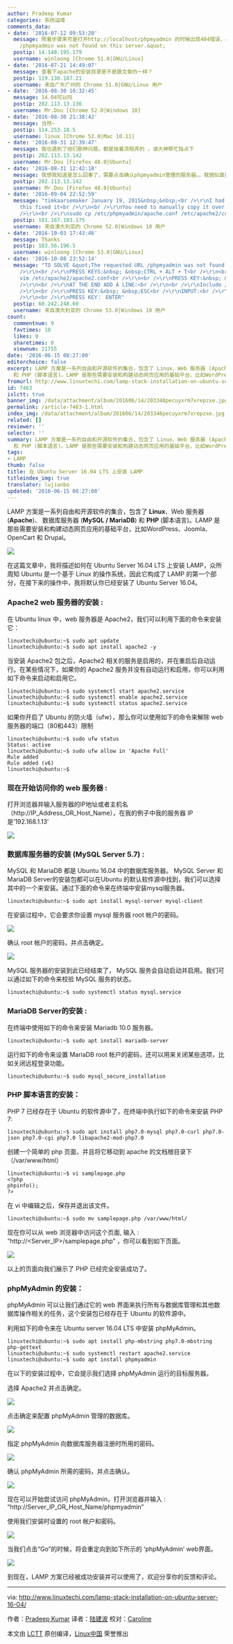 ```yaml
---
author: Pradeep Kumar
categories: 系统运维
comments_data:
- date: '2016-07-12 09:53:20'
  message: 照着步骤来可是打开http://localhost/phpmyadmin 的时候出现404错误，&quot;The requested URL
    /phpmyadmin was not found on this server.&quot;
  postip: 14.148.195.179
  username: winloong [Chrome 51.0|GNU/Linux]
- date: '2016-07-21 14:49:07'
  message: 查看下apache的安装目录是不是跟文章的一样？
  postip: 119.130.187.21
  username: 来自广东广州的 Chrome 51.0|GNU/Linux 用户
- date: '2016-08-30 16:32:45'
  message: 14.04可以吗
  postip: 202.113.13.136
  username: Mr.Dou [Chrome 52.0|Windows 10]
- date: '2016-08-30 21:38:42'
  message: 当然~
  postip: 114.253.18.5
  username: linux [Chrome 52.0|Mac 10.11]
- date: '2016-08-31 12:39:47'
  message: 我也遇到了他们那种问题。都是按着流程弄的 ，请大神帮忙指点下
  postip: 202.113.13.142
  username: Mr.Dou [Firefox 48.0|Ubuntu]
- date: '2016-08-31 12:42:18'
  message: 我想我知道是怎么回事了，需要点击确认phpmyadmin管理的服务器。。我貌似直接点的YES 请问我该怎么办
  postip: 202.113.13.142
  username: Mr.Dou [Firefox 48.0|Ubuntu]
- date: '2016-09-04 22:52:59'
  message: "timkaarsemaker January 19, 2015&nbsp;&nbsp;<br />\r\nI had the same problem,
    this fixed it<br />\r\n<br />\r\nYou need to manually copy it over like this:<br
    />\r\n<br />\r\nsudo cp /etc/phpmyadmin/apache.conf /etc/apache2/conf-enabled/phpmyadmin.conf"
  postip: 101.167.103.175
  username: 来自澳大利亚的 Chrome 52.0|Windows 10 用户
- date: '2016-10-03 17:43:46'
  message: Thanks
  postip: 183.56.196.5
  username: winloong [Chrome 53.0|GNU/Linux]
- date: '2016-10-08 23:52:14'
  message: "TO SOLVE &quot;The requested URL /phpmyadmin was not found on this server.&quot;<br
    />\r\n<br />\r\nPRESS KEYS:&nbsp; &nbsp;CTRL + ALT + T<br />\r\n<br />\r\nsudo
    vim /etc/apache2/apache2.conf<br />\r\n<br />\r\nPRESS KEY:&nbsp; &nbsp;ENTER<br
    />\r\n<br />\r\nAT THE END ADD A LINE:<br />\r\n<br />\r\nInclude /etc/phpmyadmin/apache.conf<br
    />\r\n<br />\r\nPRESS KEY:&nbsp; &nbsp;ESC<br />\r\nINPUT:<br />\r\n<br />\r\n:x<br
    />\r\n<br />\r\nPRESS KEY： ENTER"
  postip: 60.242.248.60
  username: 来自澳大利亚的 Chrome 53.0|Windows 10 用户
count:
  commentnum: 9
  favtimes: 10
  likes: 0
  sharetimes: 0
  viewnum: 21755
date: '2016-06-15 08:27:00'
editorchoice: false
excerpt: LAMP 方案是一系列自由和开源软件的集合，包含了 Linux、Web 服务器 (Apache)、 数据库服务器 (MySQL / MariaDB)
  和 PHP (脚本语言)。LAMP 是那些需要安装和构建动态网页应用的基础平台，比如WordPress、Joomla、OpenCart 和 Drupal。
fromurl: http://www.linuxtechi.com/lamp-stack-installation-on-ubuntu-server-16-04/
id: 7463
islctt: true
banner_img: /data/attachment/album/201606/14/203348pecuyxrm7xrepzxe.jpg
permalink: /article-7463-1.html
index_img: /data/attachment/album/201606/14/203348pecuyxrm7xrepzxe.jpg.thumb.jpg
related: []
reviewer: ''
selector: ''
summary: LAMP 方案是一系列自由和开源软件的集合，包含了 Linux、Web 服务器 (Apache)、 数据库服务器 (MySQL / MariaDB)
  和 PHP (脚本语言)。LAMP 是那些需要安装和构建动态网页应用的基础平台，比如WordPress、Joomla、OpenCart 和 Drupal。
tags:
- LAMP
thumb: false
title: 在 Ubuntu Server 16.04 LTS 上安装 LAMP
titleindex_img: true
translator: lujianbo
updated: '2016-06-15 08:27:00'
---
```


LAMP 方案是一系列自由和开源软件的集合，包含了 **Linux**、Web 服务器 (**Apache**)、 数据库服务器 (**MySQL / MariaDB**) 和 **PHP** (脚本语言)。LAMP 是那些需要安装和构建动态网页应用的基础平台，比如WordPress、Joomla、OpenCart 和 Drupal。


![](/data/attachment/album/201606/14/203348pecuyxrm7xrepzxe.jpg)


在这篇文章中，我将描述如何在 Ubuntu Server 16.04 LTS 上安装 LAMP，众所周知 Ubuntu 是一个基于 Linux 的操作系统，因此它构成了 LAMP 的第一个部分，在接下来的操作中，我将默认你已经安装了 Ubuntu Server 16.04。


### Apache2 web 服务器的安装 :


在 Ubuntu linux 中，web 服务器是 Apache2，我们可以利用下面的命令来安装它：



```
linuxtechi@ubuntu:~$ sudo apt update
linuxtechi@ubuntu:~$ sudo apt install apache2 -y

```

当安装 Apache2 包之后，Apache2 相关的服务是启用的，并在重启后自动运行。在某些情况下，如果你的 Apache2 服务并没有自动运行和启用，你可以利用如下命令来启动和启用它。



```
linuxtechi@ubuntu:~$ sudo systemctl start apache2.service
linuxtechi@ubuntu:~$ sudo systemctl enable apache2.service
linuxtechi@ubuntu:~$ sudo systemctl status apache2.service

```

如果你开启了 Ubuntu 的防火墙（ufw），那么你可以使用如下的命令来解除 web 服务器的端口（80和443）限制



```
linuxtechi@ubuntu:~$ sudo ufw status
Status: active
linuxtechi@ubuntu:~$ sudo ufw allow in 'Apache Full'
Rule added
Rule added (v6)
linuxtechi@ubuntu:~$

```

### 现在开始访问你的 web 服务器 :


打开浏览器并输入服务器的IP地址或者主机名（http://IP\_Address\_OR\_Host\_Name），在我的例子中我的服务器 IP是‘192.168.1.13’


![](/data/attachment/album/201606/14/203351tpphgdhgfzq9gfro.jpg)


### 数据库服务器的安装 (MySQL Server 5.7) :


MySQL 和 MariaDB 都是 Ubuntu 16.04 中的数据库服务器。 MySQL Server 和 MariaDB Server的安装包都可以在Ubuntu 的默认软件源中找到，我们可以选择其中的一个来安装。通过下面的命令来在终端中安装mysql服务器。



```
linuxtechi@ubuntu:~$ sudo apt install mysql-server mysql-client

```

在安装过程中，它会要求你设置 mysql 服务器 root 帐户的密码。


![](/data/attachment/album/201606/14/203351wti8ttrbudtwb8io.jpg)


确认 root 帐户的密码，并点击确定。


![](/data/attachment/album/201606/14/203352tzbkfk3pk9l78lls.jpg)


MySQL 服务器的安装到此已经结束了， MySQL 服务会自动启动并启用。我们可以通过如下的命令来校验 MySQL 服务的状态。



```
linuxtechi@ubuntu:~$ sudo systemctl status mysql.service

```

### MariaDB Server的安装 :


在终端中使用如下的命令来安装 Mariadb 10.0 服务器。



```
linuxtechi@ubuntu:~$ sudo apt install mariadb-server

```

运行如下的命令来设置 MariaDB root 帐户的密码，还可以用来关闭某些选项，比如关闭远程登录功能。



```
linuxtechi@ubuntu:~$ sudo mysql_secure_installation

```

### PHP 脚本语言的安装：


PHP 7 已经存在于 Ubuntu 的软件源中了，在终端中执行如下的命令来安装 PHP 7:



```
linuxtechi@ubuntu:~$ sudo apt install php7.0-mysql php7.0-curl php7.0-json php7.0-cgi php7.0 libapache2-mod-php7.0

```

创建一个简单的 php 页面，并且将它移动到 apache 的文档根目录下 （/var/www/html）



```
linuxtechi@ubuntu:~$ vi samplepage.php
<?php
phpinfo();
?>

```

在 vi 中编辑之后，保存并退出该文件。



```
linuxtechi@ubuntu:~$ sudo mv samplepage.php /var/www/html/

```

现在你可以从 web 浏览器中访问这个页面, 输入 : “http://<Server\_IP>/samplepage.php” ，你可以看到如下页面。


![](/data/attachment/album/201606/14/203353lkdkatpddtz7pptm.jpg)


以上的页面向我们展示了 PHP 已经完全安装成功了。


### phpMyAdmin 的安装：


phpMyAdmin 可以让我们通过它的 web 界面来执行所有与数据库管理和其他数据库操作相关的任务，这个安装包已经存在于 Ubuntu 的软件源中。


利用如下的命令来在 Ubuntu server 16.04 LTS 中安装 phpMyAdmin。



```
linuxtechi@ubuntu:~$ sudo apt install php-mbstring php7.0-mbstring php-gettext
linuxtechi@ubuntu:~$ sudo systemctl restart apache2.service
linuxtechi@ubuntu:~$ sudo apt install phpmyadmin

```

在以下的安装过程中，它会提示我们选择 phpMyAdmin 运行的目标服务器。


选择 Apache2 并点击确定。


![](/data/attachment/album/201606/14/203353as33zr6ekr56esp4.jpg)


点击确定来配置 phpMyAdmin 管理的数据库。


![](/data/attachment/album/201606/14/203355vhq12w8h1yqwhwt2.jpg)


指定 phpMyAdmin 向数据库服务器注册时所用的密码。


![](/data/attachment/album/201606/14/203355avohnhhzet5gcn21.jpg)


确认 phpMyAdmin 所需的密码，并点击确认。


![](/data/attachment/album/201606/14/203356ipd6ttnkhcdpd0td.jpg)


现在可以开始尝试访问 phpMyAdmin，打开浏览器并输入 : “http://Server\_IP\_OR\_Host\_Name/phpmyadmin”


使用我们安装时设置的 root 帐户和密码。


![](/data/attachment/album/201606/14/203357pfscgdmdsictdtqi.jpg)


当我们点击“Go”的时候，将会重定向到如下所示的 ‘phpMyAdmin’ web界面。


![](/data/attachment/album/201606/14/203359fzob5y9tmoik7w3s.jpg)


到现在，LAMP 方案已经被成功安装并可以使用了，欢迎分享你的反馈和评论。




---


via: <http://www.linuxtechi.com/lamp-stack-installation-on-ubuntu-server-16-04/>


作者：[Pradeep Kumar](http://www.linuxtechi.com/author/pradeep/) 译者：[陆建波](https://github.com/lujianbo) 校对：[Caroline](https://github.com/carolinewuyan)


本文由 [LCTT](https://github.com/LCTT/TranslateProject) 原创编译，[Linux中国](https://linux.cn/) 荣誉推出
